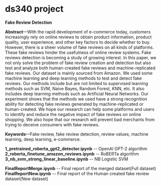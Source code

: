 # ds340 project 
**Fake Review Detection**

**Abstract**—With the rapid development of e-commerce today, customers increasingly rely on online reviews to obtain product information, product quality, user experience, and other key factors to decide whether to buy. However, there is a sheer volume of fake reviews on all kinds of platforms. These fake reviews hinder the usefulness of online review systems. Fake reviews detection is becoming a study of growing interest. In this paper, we not only solve the problem of fake review creation and detection but also test and analyze both human-created fake reviews and machine-replicated fake reviews. Our dataset is mainly sourced from Amazon. We used some machine learning and deep learning methods to test and detect fake reviews. Our methods include but are not limited to supervised learning methods such as SVM, Naive Bayes, Random Forest, KNN, etc. It also includes deep learning methods such as Artificial Neural Networks. Our experiment shows that the methods we used have a strong recognition ability for detecting fake reviews generated by machine-replicated or human-created. We hope our research can help some platforms and users to identify and reduce the negative impact of fake reviews on online shopping. We also hope that our research will prevent bad merchants from trying to deceive consumers with fake reviews.


**Keywords**—Fake review, fake review detection, review values, machine learning, deep learning, e-commerce.


**1_pretrained_roberta_gpt2_detector.ipynb** -- OpenAI GPT-2 algorithm 
**2_roberta_finetune_amazon_reviews.ipynb** -- RoBERTa algorithm
**3_nb_svm_strong_linear_baseline.ipynb** -- NB Logistic SVM

**FinalReportMerge.ipynb** -- Final report of the merged dataset(Full dataset)
**FinalReportNew.ipynb** -- Final report of the Human created fake review dataset(New dataset)
